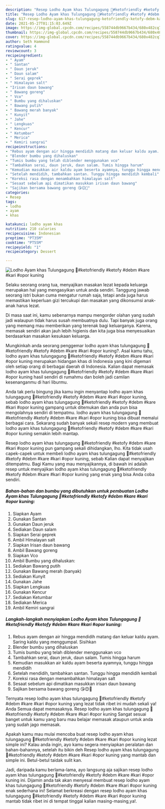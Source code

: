 ```yaml
---
description: "Resep Lodho Ayam khas Tulungagung 🍗#ketofriendly #ketofy #debm #kare #kari #opor kuning yang enak dan Mudah Dibuat"
title: "Resep Lodho Ayam khas Tulungagung 🍗#ketofriendly #ketofy #debm #kare #kari #opor kuning yang enak dan Mudah Dibuat"
slug: 617-resep-lodho-ayam-khas-tulungagung-ketofriendly-ketofy-debm-kare-kari-opor-kuning-yang-enak-dan-mudah-dibuat
date: 2021-05-27T01:15:03.649Z
image: https://img-global.cpcdn.com/recipes/558744db9667b434/680x482cq70/lodho-ayam-khas-tulungagung-🍗ketofriendly-ketofy-debm-kare-kari-opor-kuning-foto-resep-utama.jpg
thumbnail: https://img-global.cpcdn.com/recipes/558744db9667b434/680x482cq70/lodho-ayam-khas-tulungagung-🍗ketofriendly-ketofy-debm-kare-kari-opor-kuning-foto-resep-utama.jpg
cover: https://img-global.cpcdn.com/recipes/558744db9667b434/680x482cq70/lodho-ayam-khas-tulungagung-🍗ketofriendly-ketofy-debm-kare-kari-opor-kuning-foto-resep-utama.jpg
author: Seth Hammond
ratingvalue: 4
reviewcount: 3
recipeingredient:
- " Ayam"
- " Santan"
- " Daun jeruk"
- " Daun salam"
- " Serai geprek"
- " Himalayan salt"
- "Irisan daun bawang"
- " Bawang goreng"
- " Vco"
- " Bumbu yang dihaluskan"
- " Bawang putih"
- " Bawang merah banyak"
- " Kunyit"
- " Jahe"
- " Lengkuas"
- " Kencur"
- " Ketumbar"
- " Merica"
- " Kemiri sangrai"
recipeinstructions:
- "Rebus ayam dengan air hingga mendidih matang dan keluar kaldu ayam. Saring kaldu yang menggumpal. Sisihkan"
- "Blender bumbu yang dihaluskan"
- "Tumis bumbu yang telah diblender menggunakan vco"
- "Tambahkan serai, daun jeruk, daun salam. Tumis hingga harum"
- "Kemudian masukkan air kaldu ayam beserta ayamnya, tunggu hingga mendidih"
- "Setelah mendidih, tambahkan santan. Tunggu hingga mendidih kembali"
- "Koreksi rasa dengan menambahkan himalayan salt"
- "Sesaat sebelum api dimatikan masukkan irisan daun bawang"
- "Sajikan bersama bawang goreng 😘😊🍲"
categories:
- Resep
tags:
- lodho
- ayam
- khas

katakunci: lodho ayam khas 
nutrition: 210 calories
recipecuisine: Indonesian
preptime: "PT35M"
cooktime: "PT55M"
recipeyield: "1"
recipecategory: Dessert

---
```



![Lodho Ayam khas Tulungagung 🍗#ketofriendly #ketofy #debm #kare #kari #opor kuning](https://img-global.cpcdn.com/recipes/558744db9667b434/680x482cq70/lodho-ayam-khas-tulungagung-🍗ketofriendly-ketofy-debm-kare-kari-opor-kuning-foto-resep-utama.jpg)

Selaku seorang orang tua, menyajikan masakan lezat kepada keluarga merupakan hal yang mengasyikan untuk anda sendiri. Tanggung jawab seorang istri bukan cuma mengatur rumah saja, tetapi anda juga harus memastikan keperluan gizi tercukupi dan masakan yang dikonsumsi anak-anak harus lezat.

Di masa  saat ini, kamu sebenarnya mampu mengorder olahan yang sudah jadi walaupun tidak harus susah membuatnya dulu. Tapi banyak juga orang yang memang mau memberikan yang terenak bagi keluarganya. Karena, memasak sendiri akan jauh lebih higienis dan kita juga bisa menyesuaikan berdasarkan masakan kesukaan keluarga. 



Mungkinkah anda seorang penggemar lodho ayam khas tulungagung 🍗#ketofriendly #ketofy #debm #kare #kari #opor kuning?. Asal kamu tahu, lodho ayam khas tulungagung 🍗#ketofriendly #ketofy #debm #kare #kari #opor kuning merupakan hidangan khas di Indonesia yang kini digemari oleh setiap orang di berbagai daerah di Indonesia. Kalian dapat memasak lodho ayam khas tulungagung 🍗#ketofriendly #ketofy #debm #kare #kari #opor kuning hasil sendiri di rumahmu dan boleh jadi camilan kesenanganmu di hari liburmu.

Anda tak perlu bingung jika kamu ingin menyantap lodho ayam khas tulungagung 🍗#ketofriendly #ketofy #debm #kare #kari #opor kuning, sebab lodho ayam khas tulungagung 🍗#ketofriendly #ketofy #debm #kare #kari #opor kuning gampang untuk ditemukan dan anda pun bisa mengolahnya sendiri di tempatmu. lodho ayam khas tulungagung 🍗#ketofriendly #ketofy #debm #kare #kari #opor kuning bisa dibuat memalui berbagai cara. Sekarang sudah banyak sekali resep modern yang membuat lodho ayam khas tulungagung 🍗#ketofriendly #ketofy #debm #kare #kari #opor kuning semakin lebih mantap.

Resep lodho ayam khas tulungagung 🍗#ketofriendly #ketofy #debm #kare #kari #opor kuning pun gampang sekali dihidangkan, lho. Kita tidak usah capek-capek untuk membeli lodho ayam khas tulungagung 🍗#ketofriendly #ketofy #debm #kare #kari #opor kuning, sebab Kalian dapat menyajikan ditempatmu. Bagi Kamu yang mau menyajikannya, di bawah ini adalah resep untuk menyajikan lodho ayam khas tulungagung 🍗#ketofriendly #ketofy #debm #kare #kari #opor kuning yang enak yang bisa Anda coba sendiri.

<!--inarticleads1-->

##### Bahan-bahan dan bumbu yang dibutuhkan untuk pembuatan Lodho Ayam khas Tulungagung 🍗#ketofriendly #ketofy #debm #kare #kari #opor kuning:

1. Siapkan  Ayam
1. Gunakan  Santan
1. Gunakan  Daun jeruk
1. Sediakan  Daun salam
1. Siapkan  Serai geprek
1. Ambil  Himalayan salt
1. Siapkan Irisan daun bawang
1. Ambil  Bawang goreng
1. Siapkan  Vco
1. Ambil  Bumbu yang dihaluskan:
1. Sediakan  Bawang putih
1. Gunakan  Bawang merah (banyak)
1. Sediakan  Kunyit
1. Gunakan  Jahe
1. Siapkan  Lengkuas
1. Gunakan  Kencur
1. Sediakan  Ketumbar
1. Sediakan  Merica
1. Ambil  Kemiri sangrai




<!--inarticleads2-->

##### Langkah-langkah menyiapkan Lodho Ayam khas Tulungagung 🍗#ketofriendly #ketofy #debm #kare #kari #opor kuning:

1. Rebus ayam dengan air hingga mendidih matang dan keluar kaldu ayam. Saring kaldu yang menggumpal. Sisihkan
1. Blender bumbu yang dihaluskan
1. Tumis bumbu yang telah diblender menggunakan vco
1. Tambahkan serai, daun jeruk, daun salam. Tumis hingga harum
1. Kemudian masukkan air kaldu ayam beserta ayamnya, tunggu hingga mendidih
1. Setelah mendidih, tambahkan santan. Tunggu hingga mendidih kembali
1. Koreksi rasa dengan menambahkan himalayan salt
1. Sesaat sebelum api dimatikan masukkan irisan daun bawang
1. Sajikan bersama bawang goreng 😘😊🍲




Ternyata resep lodho ayam khas tulungagung 🍗#ketofriendly #ketofy #debm #kare #kari #opor kuning yang lezat tidak ribet ini mudah sekali ya! Anda Semua dapat memasaknya. Resep lodho ayam khas tulungagung 🍗#ketofriendly #ketofy #debm #kare #kari #opor kuning Sangat sesuai banget untuk kamu yang baru mau belajar memasak ataupun untuk anda yang sudah jago memasak.

Apakah kamu mau mulai mencoba buat resep lodho ayam khas tulungagung 🍗#ketofriendly #ketofy #debm #kare #kari #opor kuning lezat simple ini? Kalau anda ingin, ayo kamu segera menyiapkan peralatan dan bahan-bahannya, setelah itu bikin deh Resep lodho ayam khas tulungagung 🍗#ketofriendly #ketofy #debm #kare #kari #opor kuning yang mantab dan simple ini. Betul-betul taidak sulit kan. 

Jadi, daripada kamu berlama-lama, ayo langsung aja sajikan resep lodho ayam khas tulungagung 🍗#ketofriendly #ketofy #debm #kare #kari #opor kuning ini. Dijamin anda tak akan menyesal membuat resep lodho ayam khas tulungagung 🍗#ketofriendly #ketofy #debm #kare #kari #opor kuning enak sederhana ini! Selamat berkreasi dengan resep lodho ayam khas tulungagung 🍗#ketofriendly #ketofy #debm #kare #kari #opor kuning mantab tidak ribet ini di tempat tinggal kalian masing-masing,ya!.


